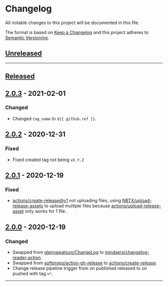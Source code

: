 # Changelog

All notable changes to this project will be documented in this file.

The format is based on [Keep a Changelog][Keep a Changelog] and this project adheres to [Semantic Versioning][Semantic Versioning].

## [Unreleased]

---

## [Released]

## [2.0.3] - 2021-02-01

### Changed

- Changed `tag_name` to `${{ github.ref }}`.

## [2.0.2] - 2020-12-31

### Fixed

- Fixed created tag not being `vX.Y.Z`

## [2.0.1] - 2020-12-19

### Fixed

- [actions/create-release@v1](https://github.com/actions/create-release) not uploading files, using [NBTX/upload-release-assets](https://github.com/NBTX/upload-release-assets) to upload multiple files because [actions/upload-release-asset](https://github.com/actions/upload-release-asset) only works for 1 file.

## [2.0.0] - 2020-12-19

### Changed

- Swapped from [glennawatson/ChangeLog](https://github.com/glennawatson/ChangeLog) to [mindsers/changelog-reader-action](https://github.com/mindsers/changelog-reader-action).
- Swapped from [softprops/action-gh-release](https://github.com/softprops/action-gh-release) to [actions/create-release](https://github.com/actions/create-release).
- Change release pipeline trigger from on published released to on pushed with tag `v*`.

---

<!-- Links -->
[Keep a Changelog]: https://keepachangelog.com/
[Semantic Versioning]: https://semver.org/

<!-- Versions -->
[Unreleased]: https://github.com/erri120/fun-with-github-actions/compare/v2.0.3...HEAD
[Released]: https://github.com/erri120/fun-with-github-actions/releases
[2.0.3]: https://github.com/erri120/fun-with-github-actions/compare/v2.0.2..v2.0.3
[2.0.2]: https://github.com/erri120/fun-with-github-actions/compare/v2.0.1..v2.0.2
[2.0.1]: https://github.com/erri120/fun-with-github-actions/compare/v2.0.0..v2.0.1
[2.0.0]: https://github.com/erri120/fun-with-github-actions/releases/v2.0.0
